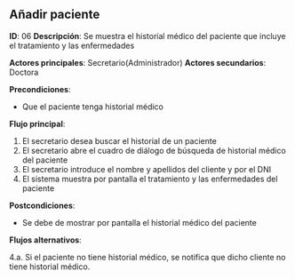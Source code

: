 ## Añadir paciente

**ID**: 06
**Descripción**: Se muestra el historial médico del paciente 
que incluye el tratamiento y las enfermedades

**Actores principales**: Secretario(Administrador)
**Actores secundarios**: Doctora

**Precondiciones**:
* Que el paciente tenga historial médico

**Flujo principal**:
1. El secretario desea buscar el historial de un paciente
1. El secretario abre el cuadro de diálogo de búsqueda de historial médico del paciente
1. El secretario introduce el nombre y apellidos del cliente y por el DNI
1. El sistema muestra por pantalla el tratamiento y las enfermedades del paciente

**Postcondiciones**:

* Se debe de mostrar por pantalla el historial médico del paciente

**Flujos alternativos**:

4.a. Si el paciente no tiene historial médico, se notifica que dicho cliente
no tiene historial médico.

